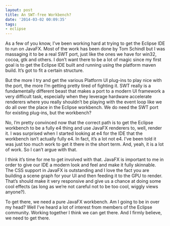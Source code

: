 ```yaml
---
layout: post
title: An SWT-free Workbench?
date: '2014-03-02 00:09:35'
tags:
- eclipse
---
```



As a few of you know, I’ve been working hard at trying to get the Eclipse IDE to run on JavaFX. Most of the work has been done by Tom Schindl but I was massaging it to be a real SWT port, just like the ones we have for win32, cocoa, gtk and others. I don’t want there to be a lot of magic since my first goal is to get the Eclipse IDE built and running using the platform maven build. It’s got to fit a certain structure.

But the more I try and get the various Platform UI plug-ins to play nice with the port, the more I’m getting pretty tired of fighting it. SWT really is a fundamentally different beast that makes a port to a modern UI framework a very difficult task, especially when they leverage hardware accelerate renderers where you really shouldn’t be playing with the event loop like we do all over the place in the Eclipse workbench. We do need the SWT port for existing plug-ins, but the workbench?

No, I’m pretty convinced now that the correct path is to get the Eclipse workbench to be a fully e4 thing and use JavaFX renderers to, well, render it. I was surprised when I started looking at e4 for the IDE that the workbench isn’t actually fully e4. In fact, it’s a lot not e4. I’ve been told it was just too much work to get it there in the short term. And, yeah, it is a lot of work. So I can’t argue with that.

I think it’s time for me to get involved with that. JavaFX is important to me in order to give our IDE a modern look and feel and make it fully skinnable. The CSS support in JavaFX is outstanding and I love the fact you are building a scene graph for your UI and then feeding it to the GPU to render. That’s should make it very responsive and give us a chance at doing some cool effects (as long as we’re not careful not to be too cool, wiggly views anyone?).

To get there, we need a pure JavaFX workbench. Am I going to be in over my head? Well I’ve heard a lot of interest from members of the Eclipse community. Working together I think we can get there. And I firmly believe, we need to get there.


